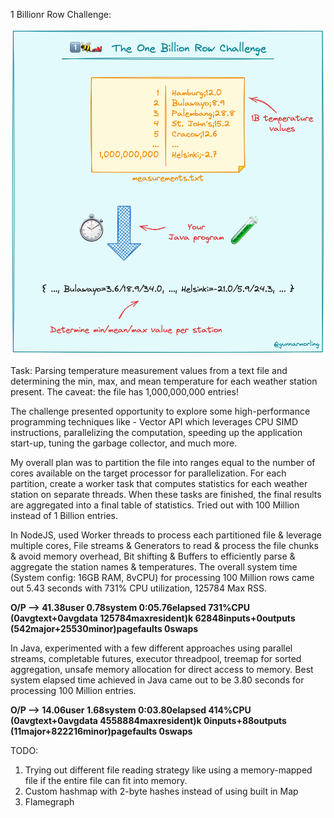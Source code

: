 1 Billionr Row Challenge: 

![Image](1brc.png)


Task: Parsing temperature measurement values from a text file and determining the min, max, and mean temperature for each weather station present. The caveat: the file has 1,000,000,000 entries!

The challenge presented opportunity to explore some high-performance programming techniques like - Vector API which leverages CPU SIMD instructions, parallelizing the computation, speeding up the application start-up, tuning the garbage collector, and much more. 

My overall plan was to partition the file into ranges equal to the number of cores available on the target processor for parallelization. For each partition, create a worker task that computes statistics for each weather station on separate threads. When these tasks are finished, the final results are aggregated into a final table of statistics. Tried out with 100 Million instead of 1 Billion entries. 

In NodeJS, used Worker threads to process each partitioned file & leverage multiple cores, File streams & Generators to read & process the file chunks & avoid memory overhead, Bit shifting & Buffers to efficiently parse & aggregate the station names & temperatures. The overall system time (System config: 16GB RAM, 8vCPU) for processing 100 Million rows came out 5.43 seconds with 731% CPU utilization, 125784 Max RSS. 

**O/P --> 41.38user 0.78system 0:05.76elapsed 731%CPU (0avgtext+0avgdata 125784maxresident)k
62848inputs+0outputs (542major+25530minor)pagefaults 0swaps**

In Java, experimented with a few different approaches using parallel streams, completable futures, executor threadpool, treemap for sorted aggregation, unsafe memory allocation for direct access to memory. Best system elapsed time achieved in Java came out to be 3.80 seconds for processing 100 Million entries. 

**O/P --> 14.06user 1.68system 0:03.80elapsed 414%CPU (0avgtext+0avgdata 4558884maxresident)k
0inputs+88outputs (11major+822216minor)pagefaults 0swaps**

TODO: 
1. Trying out different file reading strategy like using a memory-mapped file if the entire file can fit into memory.
2. Custom hashmap with 2-byte hashes instead of using built in Map
3. Flamegraph
